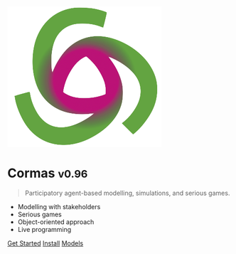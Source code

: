 <!-- _coverpage.md -->

![logo](_media/logo.png ':size=250')

# Cormas <small>v0.96</small>

> Participatory agent-based modelling, simulations, and serious games.

- Modelling with stakeholders
- Serious games
- Object-oriented approach
- Live programming

[Get Started](/?id=welcome-to-cormas)
[Install](install)
[Models](models)